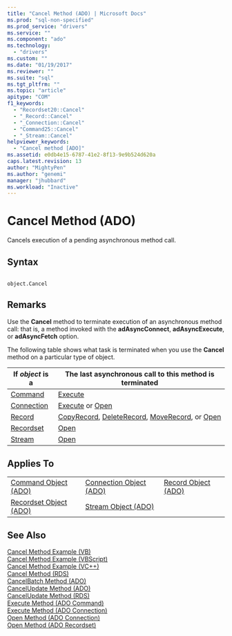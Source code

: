 ```yaml
---
title: "Cancel Method (ADO) | Microsoft Docs"
ms.prod: "sql-non-specified"
ms.prod_service: "drivers"
ms.service: ""
ms.component: "ado"
ms.technology:
  - "drivers"
ms.custom: ""
ms.date: "01/19/2017"
ms.reviewer: ""
ms.suite: "sql"
ms.tgt_pltfrm: ""
ms.topic: "article"
apitype: "COM"
f1_keywords: 
  - "Recordset20::Cancel"
  - "_Record::Cancel"
  - "_Connection::Cancel"
  - "Command25::Cancel"
  - "_Stream::Cancel"
helpviewer_keywords: 
  - "Cancel method [ADO]"
ms.assetid: e0db4e15-6787-41e2-8f13-9e9b524d620a
caps.latest.revision: 13
author: "MightyPen"
ms.author: "genemi"
manager: "jhubbard"
ms.workload: "Inactive"
---
```

# Cancel Method (ADO)
Cancels execution of a pending asynchronous method call.  
  
## Syntax  
  
```  
  
object.Cancel  
```  
  
## Remarks  
 Use the **Cancel** method to terminate execution of an asynchronous method call: that is, a method invoked with the **adAsyncConnect**, **adAsyncExecute**, or **adAsyncFetch** option.  
  
 The following table shows what task is terminated when you use the **Cancel** method on a particular type of object.  
  
|If *object* is a|The last asynchronous call to this method is terminated|  
|----------------------|-------------------------------------------------------------|  
|[Command](../../../ado/reference/ado-api/command-object-ado.md)|[Execute](../../../ado/reference/ado-api/execute-method-ado-command.md)|  
|[Connection](../../../ado/reference/ado-api/connection-object-ado.md)|[Execute](../../../ado/reference/ado-api/execute-method-ado-connection.md) or [Open](../../../ado/reference/ado-api/open-method-ado-connection.md)|  
|[Record](../../../ado/reference/ado-api/record-object-ado.md)|[CopyRecord](../../../ado/reference/ado-api/copyrecord-method-ado.md), [DeleteRecord](../../../ado/reference/ado-api/deleterecord-method-ado.md), [MoveRecord](../../../ado/reference/ado-api/moverecord-method-ado.md), or [Open](../../../ado/reference/ado-api/open-method-ado-record.md)|  
|[Recordset](../../../ado/reference/ado-api/recordset-object-ado.md)|[Open](../../../ado/reference/ado-api/open-method-ado-recordset.md)|  
|[Stream](../../../ado/reference/ado-api/stream-object-ado.md)|[Open](../../../ado/reference/ado-api/open-method-ado-stream.md)|  
  
## Applies To  
  
||||  
|-|-|-|  
|[Command Object (ADO)](../../../ado/reference/ado-api/command-object-ado.md)|[Connection Object (ADO)](../../../ado/reference/ado-api/connection-object-ado.md)|[Record Object (ADO)](../../../ado/reference/ado-api/record-object-ado.md)|  
|[Recordset Object (ADO)](../../../ado/reference/ado-api/recordset-object-ado.md)|[Stream Object (ADO)](../../../ado/reference/ado-api/stream-object-ado.md)||  
  
## See Also  
 [Cancel Method Example (VB)](../../../ado/reference/ado-api/cancel-method-example-vb.md)   
 [Cancel Method Example (VBScript)](../../../ado/reference/rds-api/cancel-method-example-vbscript.md)   
 [Cancel Method Example (VC++)](../../../ado/reference/ado-api/cancel-method-example-vc.md)   
 [Cancel Method (RDS)](../../../ado/reference/rds-api/cancel-method-rds.md)   
 [CancelBatch Method (ADO)](../../../ado/reference/ado-api/cancelbatch-method-ado.md)   
 [CancelUpdate Method (ADO)](../../../ado/reference/ado-api/cancelupdate-method-ado.md)   
 [CancelUpdate Method (RDS)](../../../ado/reference/rds-api/cancelupdate-method-rds.md)   
 [Execute Method (ADO Command)](../../../ado/reference/ado-api/execute-method-ado-command.md)   
 [Execute Method (ADO Connection)](../../../ado/reference/ado-api/execute-method-ado-connection.md)   
 [Open Method (ADO Connection)](../../../ado/reference/ado-api/open-method-ado-connection.md)   
 [Open Method (ADO Recordset)](../../../ado/reference/ado-api/open-method-ado-recordset.md)
